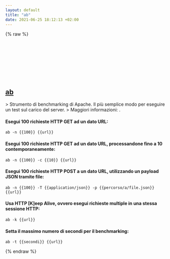 ```yaml
---
layout: default
title: "ab"
date: 2021-06-25 18:12:13 +02:00
---
```

{% raw %}
<h2 id="ab">
  <a href="/it/common/ab.html">ab</a> <a href="#ab"><svg class="icon">
    <use href="/assets/images/unicode_sprite.svg#link" />
  </svg></a>
</h2>
> Strumento di benchmarking di Apache. Il più semplice modo per eseguire un test sul carico del server.
> Maggiori informazioni: <https://httpd.apache.org/docs/current/programs/ab.html>.

#### Esegui 100 richieste HTTP GET ad un dato URL:
```shell
ab -n {{100}} {{url}}
```
#### Esegui 100 richieste HTTP GET ad un dato URL, processandone fino a 10 contemporaneamente:
```shell
ab -n {{100}} -c {{10}} {{url}}
```
#### Esegui 100 richieste HTTP POST a un dato URL, utilizzando un payload JSON tramite file:
```shell
ab -n {{100}} -T {{application/json}} -p {{percorso/a/file.json}} {{url}}
```
#### Usa HTTP [K]eep Alive, ovvero esegui richieste multiple in una stessa sessione HTTP:
```shell
ab -k {{url}}
```
#### Setta il massimo numero di secondi per il benchmarking:
```shell
ab -t {{secondi}} {{url}}
```
{% endraw %}